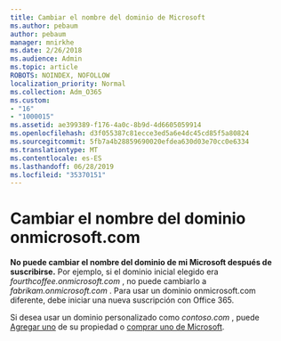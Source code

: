 ```yaml
---
title: Cambiar el nombre del dominio de Microsoft
ms.author: pebaum
author: pebaum
manager: mnirkhe
ms.date: 2/26/2018
ms.audience: Admin
ms.topic: article
ROBOTS: NOINDEX, NOFOLLOW
localization_priority: Normal
ms.collection: Adm_O365
ms.custom:
- "16"
- "1000015"
ms.assetid: ae399389-f176-4a0c-8b9d-4d6605059914
ms.openlocfilehash: d3f055387c81ecce3ed5a6e4dc45cd85f5a80824
ms.sourcegitcommit: 5fb7a4b28859690020efdea630d03e70cc0e6334
ms.translationtype: MT
ms.contentlocale: es-ES
ms.lasthandoff: 06/28/2019
ms.locfileid: "35370151"
---
```

# <a name="rename-your-onmicrosoftcom-domain"></a>Cambiar el nombre del dominio onmicrosoft.com

 **No puede cambiar el nombre del dominio de mi Microsoft después de suscribirse.** Por ejemplo, si el dominio inicial elegido era *fourthcoffee.onmicrosoft.com* , no puede cambiarlo a *fabrikam.onmicrosoft.com* . Para usar un dominio onmicrosoft.com diferente, debe iniciar una nueva suscripción con Office 365.
  
Si desea usar un dominio personalizado como *contoso.com* , puede [Agregar uno](https://support.office.com/article/6383f56d-3d09-4dcb-9b41-b5f5a5efd611) de su propiedad o [comprar uno de Microsoft](https://support.office.com/article/1561140a-16a9-4a02-822d-a989250e479d).
  
